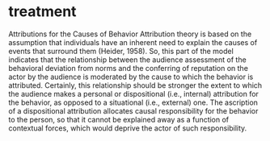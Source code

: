 # treatment

Attributions for the Causes of Behavior Attribution theory is based on the assumption that individuals have an inherent need to explain the causes of events that surround them (Heider, 1958). So, this part of the model indicates that the relationship between the audience assessment of the behavioral deviation from norms and the conferring of reputation on the actor by the audience is moderated by the cause to which the behavior is attributed. Certainly, this relationship should be stronger the extent to which the audience makes a personal or dispositional (i.e., internal) attribution for the behavior, as opposed to a situational (i.e., external) one. The ascription of a dispositional attribution allocates causal responsibility for the behavior to the person, so that it cannot be explained away as a function of contextual forces, which would deprive the actor of such responsibility.